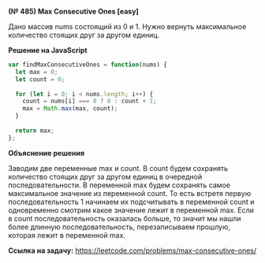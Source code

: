 **(№ 485) Max Consecutive Ones [easy]**

Дано массив nums состоящий из 0 и 1. Нужно вернуть максимальное количество стоящих друг за другом единиц.

**Решение на JavaScript**

```javascript
var findMaxConsecutiveOnes = function(nums) {
  let max = 0;
  let count = 0;
  
  for (let i = 0; i < nums.length; i++) {
    count = nums[i] === 0 ? 0 : count + 1;
    max = Math.max(max, count);
  }
  
  return max;
};
```

**Объяснение решения**

Заводим две переменные max и count. В count будем сохранять количество стоящих друг за другом единиц в очередной последовательности. В переменной max будем сохранять самое максимальное значение из переменной count. То есть встретя первую последовательность 1 начинаем их подсчитывать в переменной count и одновременно смотрим какое значение лежит в переменной max. Если в count последовательность оказалась больше, то значит мы нашли более длинную последовательность, перезаписываем прошлую, которая лежит в переменной max.

**Ссылка на задачу:** https://leetcode.com/problems/max-consecutive-ones/